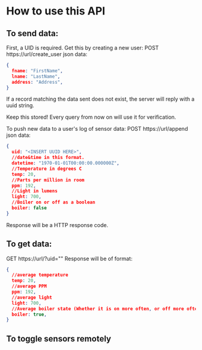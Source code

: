 # How to use this API

## To send data:
First, a UID is required. Get this by creating a new user:
POST https://url/create_user
json data:
```json
{
  fname: "FirstName",
  lname: "LastName",
  address: "Address",
}
```
If a record matching the data sent does not exist, the server will reply with a uuid string.

Keep this stored! Every query from now on will use it for verification.

To push new data to a user's log of sensor data:
POST https://url/append
json data:
```json
{
  uid: "<INSERT UUID HERE>",   
  //date&time in this format.
  datetime: "1970-01-01T00:00:00.000000Z", 
  //Temperature in degrees C
  temp: 20,
  //Parts per million in room
  ppm: 192,
  //Light in lumens
  light: 700,
  //Boiler on or off as a boolean
  boiler: false
}
```
Response will be a HTTP response code.

## To get data:
GET https://url/?uid="<INSERT UUID>"
Response will be of format:
```json
{
  //average temperature
  temp: 20,
  //average PPM
  ppm: 192,
  //average light
  light: 700, 
  //Average boiler state (Whether it is on more often, or off more often.)
  boiler: true,
}
```

## To toggle sensors remotely

